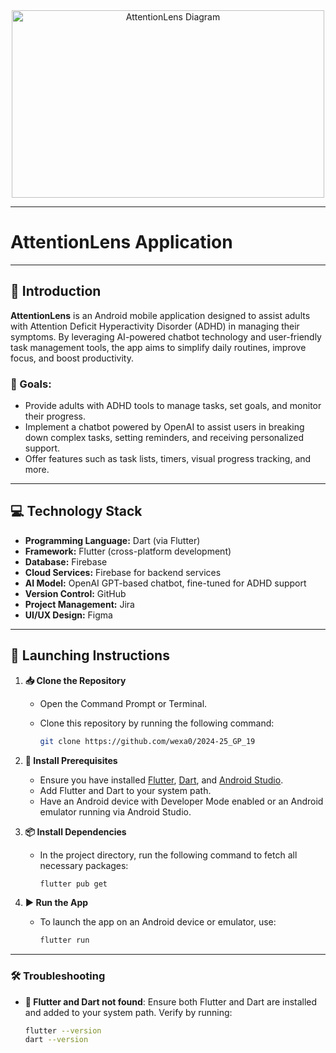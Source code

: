 <div align="center">
  <img src="https://github.com/user-attachments/assets/ec3b0e50-de4c-44ae-9b74-9eba18cea4c7" alt="AttentionLens Diagram" width="500" height="300">
</div>

---

#  AttentionLens Application 
---

## 📘 Introduction
**AttentionLens** is an Android mobile application designed to assist adults with Attention Deficit Hyperactivity Disorder (ADHD) in managing their symptoms. By leveraging AI-powered chatbot technology and user-friendly task management tools, the app aims to simplify daily routines, improve focus, and boost productivity.

### 🎯 Goals:
- Provide adults with ADHD tools to manage tasks, set goals, and monitor their progress.
- Implement a chatbot powered by OpenAI to assist users in breaking down complex tasks, setting reminders, and receiving personalized support.
- Offer features such as task lists, timers, visual progress tracking, and more.

---

## 💻 Technology Stack
- **Programming Language:** Dart (via Flutter)
- **Framework:** Flutter (cross-platform development)
- **Database:** Firebase
- **Cloud Services:** Firebase for backend services
- **AI Model:** OpenAI GPT-based chatbot, fine-tuned for ADHD support
- **Version Control:** GitHub
- **Project Management:** Jira
- **UI/UX Design:** Figma

---

## 🚀 Launching Instructions

1. **📥 Clone the Repository**
   - Open the Command Prompt or Terminal.
   - Clone this repository by running the following command:

     ```bash
     git clone https://github.com/wexa0/2024-25_GP_19
     ```

2. **🔧 Install Prerequisites**
   - Ensure you have installed [Flutter](https://flutter.dev/docs/get-started/install), [Dart](https://dart.dev/get-dart), and [Android Studio](https://developer.android.com/studio).
   - Add Flutter and Dart to your system path.
   - Have an Android device with Developer Mode enabled or an Android emulator running via Android Studio.

3. **📦 Install Dependencies**
   - In the project directory, run the following command to fetch all necessary packages:

     ```bash
     flutter pub get
     ```

4. **▶️ Run the App**
   - To launch the app on an Android device or emulator, use:

     ```bash
     flutter run
     ```

---

### 🛠️ Troubleshooting

- **🚫 Flutter and Dart not found**: Ensure both Flutter and Dart are installed and added to your system path. Verify by running:
  ```bash
  flutter --version
  dart --version
